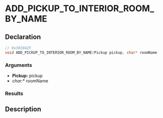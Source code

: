 # ADD_PICKUP_TO_INTERIOR_ROOM_BY_NAME

## Declaration
```cpp
// 0x365042F
void ADD_PICKUP_TO_INTERIOR_ROOM_BY_NAME(Pickup pickup, char* roomName);
```

### Arguments
- **Pickup:** pickup
- **char*:** roomName

### Results

## Description
